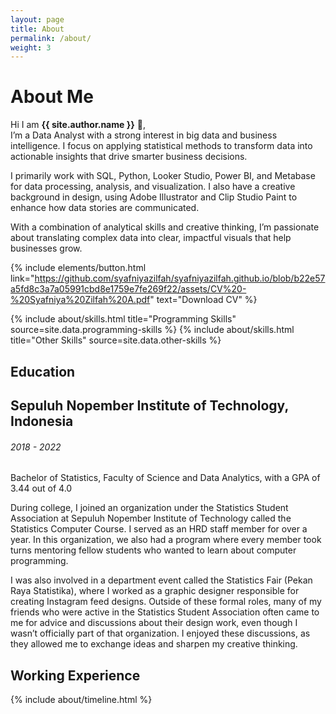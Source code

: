 ```yaml
---
layout: page
title: About
permalink: /about/
weight: 3
---
```


# **About Me**

Hi I am **{{ site.author.name }}** :wave:,<br>
I’m a Data Analyst with a strong interest in big data and business intelligence. I focus on applying statistical methods to transform data into actionable insights that drive smarter business decisions.

I primarily work with SQL, Python, Looker Studio, Power BI, and Metabase for data processing, analysis, and visualization. I also have a creative background in design, using Adobe Illustrator and Clip Studio Paint to enhance how data stories are communicated.

With a combination of analytical skills and creative thinking, I’m passionate about translating complex data into clear, impactful visuals that help businesses grow.

{% include elements/button.html link="https://github.com/syafniyazilfah/syafniyazilfah.github.io/blob/b22e57a5fd8c3a7a05991cbd8e1759e7fe269f22/assets/CV%20-%20Syafniya%20Zilfah%20A.pdf" text="Download CV" %}

<div class="row">
{% include about/skills.html title="Programming Skills" source=site.data.programming-skills %}
{% include about/skills.html title="Other Skills" source=site.data.other-skills %}
</div>

## Education
<div class="timeline-body bg-themed">
    <div class="timeline-item">
        <div class="content">
          <h2>Sepuluh Nopember Institute of Technology, Indonesia</h2>
          <h6 class="date">2018 - 2022</h6>
          <p>Bachelor of Statistics, Faculty of Science and Data Analytics, with a GPA of 3.44 out of 4.0</p>
          <p>During college, I joined an organization under the Statistics Student Association at Sepuluh Nopember Institute of Technology called the Statistics Computer Course. I served as an HRD staff member for over a year. In this organization, we also had a program where every member took turns mentoring fellow students who wanted to learn about computer programming.</p>
          <p>I was also involved in a department event called the Statistics Fair (Pekan Raya Statistika), where I worked as a graphic designer responsible for creating Instagram feed designs. Outside of these formal roles, many of my friends who were active in the Statistics Student Association often came to me for advice and discussions about their design work, even though I wasn’t officially part of that organization. I enjoyed these discussions, as they allowed me to exchange ideas and sharpen my creative thinking.</p>
        </div>
      </div>
</div>

## Working Experience
<div class="row">
{% include about/timeline.html %}
</div>

